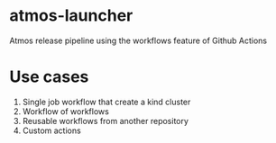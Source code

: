 # atmos-launcher
Atmos release pipeline using the workflows feature of Github Actions

# Use cases
1. Single job workflow that create a kind cluster
3. Workflow of workflows
2. Reusable workflows from another repository
4. Custom actions